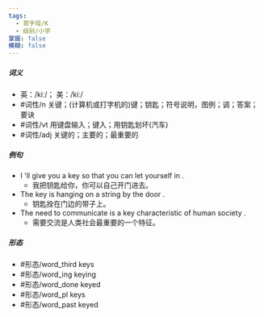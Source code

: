 ```yaml
---
tags:
  - 首字母/K
  - 级别/小学
掌握: false
模糊: false
---
```

##### 词义
- 英：/kiː/； 美：/kiː/
- #词性/n  关键；(计算机或打字机的)键；钥匙；符号说明，图例；调；答案；要诀
- #词性/vt  用键盘输入；键入；用钥匙划坏(汽车)
- #词性/adj  关键的；主要的；最重要的
##### 例句
- I 'll give you a key so that you can let yourself in .
	- 我把钥匙给你，你可以自己开门进去。
- The key is hanging on a string by the door .
	- 钥匙拴在门边的带子上。
- The need to communicate is a key characteristic of human society .
	- 需要交流是人类社会最重要的一个特征。
##### 形态
- #形态/word_third keys
- #形态/word_ing keying
- #形态/word_done keyed
- #形态/word_pl keys
- #形态/word_past keyed
